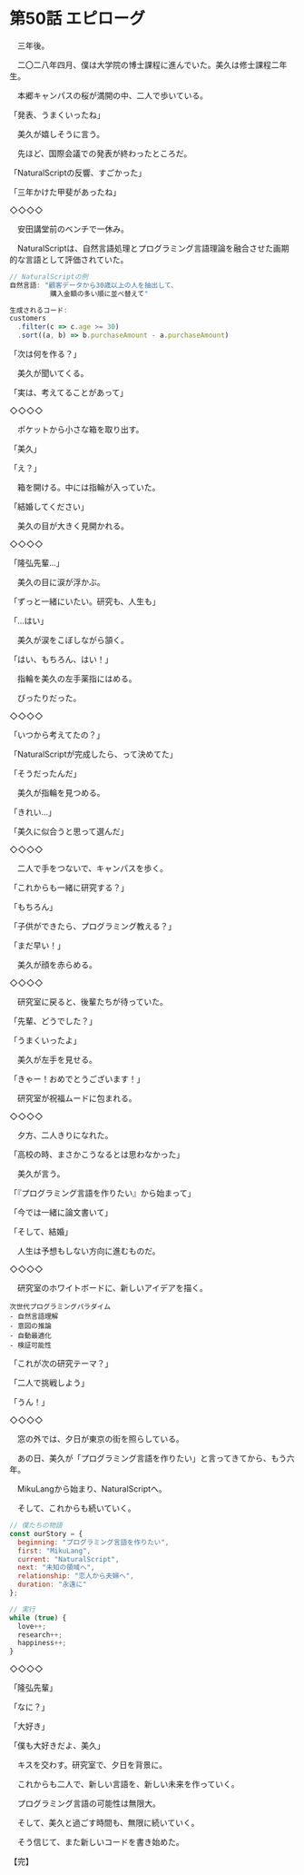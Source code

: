 # 第50話 エピローグ

　三年後。

　二〇二八年四月、僕は大学院の博士課程に進んでいた。美久は修士課程二年生。

　本郷キャンパスの桜が満開の中、二人で歩いている。

「発表、うまくいったね」

　美久が嬉しそうに言う。

　先ほど、国際会議での発表が終わったところだ。

「NaturalScriptの反響、すごかった」

「三年かけた甲斐があったね」

◇◇◇◇

　安田講堂前のベンチで一休み。

　NaturalScriptは、自然言語処理とプログラミング言語理論を融合させた画期的な言語として評価されていた。

```javascript
// NaturalScriptの例
自然言語: "顧客データから30歳以上の人を抽出して、
          購入金額の多い順に並べ替えて"

生成されるコード:
customers
  .filter(c => c.age >= 30)
  .sort((a, b) => b.purchaseAmount - a.purchaseAmount)
```

「次は何を作る？」

　美久が聞いてくる。

「実は、考えてることがあって」

◇◇◇◇

　ポケットから小さな箱を取り出す。

「美久」

「え？」

　箱を開ける。中には指輪が入っていた。

「結婚してください」

　美久の目が大きく見開かれる。

◇◇◇◇

「隆弘先輩...」

　美久の目に涙が浮かぶ。

「ずっと一緒にいたい。研究も、人生も」

「...はい」

　美久が涙をこぼしながら頷く。

「はい、もちろん、はい！」

　指輪を美久の左手薬指にはめる。

　ぴったりだった。

◇◇◇◇

「いつから考えてたの？」

「NaturalScriptが完成したら、って決めてた」

「そうだったんだ」

　美久が指輪を見つめる。

「きれい...」

「美久に似合うと思って選んだ」

◇◇◇◇

　二人で手をつないで、キャンパスを歩く。

「これからも一緒に研究する？」

「もちろん」

「子供ができたら、プログラミング教える？」

「まだ早い！」

　美久が顔を赤らめる。

◇◇◇◇

　研究室に戻ると、後輩たちが待っていた。

「先輩、どうでした？」

「うまくいったよ」

　美久が左手を見せる。

「きゃー！おめでとうございます！」

　研究室が祝福ムードに包まれる。

◇◇◇◇

　夕方、二人きりになれた。

「高校の時、まさかこうなるとは思わなかった」

　美久が言う。

「『プログラミング言語を作りたい』から始まって」

「今では一緒に論文書いて」

「そして、結婚」

　人生は予想もしない方向に進むものだ。

◇◇◇◇

　研究室のホワイトボードに、新しいアイデアを描く。

```
次世代プログラミングパラダイム
- 自然言語理解
- 意図の推論
- 自動最適化
- 検証可能性
```

「これが次の研究テーマ？」

「二人で挑戦しよう」

「うん！」

◇◇◇◇

　窓の外では、夕日が東京の街を照らしている。

　あの日、美久が「プログラミング言語を作りたい」と言ってきてから、もう六年。

　MikuLangから始まり、NaturalScriptへ。

　そして、これからも続いていく。

```javascript
// 僕たちの物語
const ourStory = {
  beginning: "プログラミング言語を作りたい",
  first: "MikuLang",
  current: "NaturalScript",
  next: "未知の領域へ",
  relationship: "恋人から夫婦へ",
  duration: "永遠に"
};

// 実行
while (true) {
  love++;
  research++;
  happiness++;
}
```

◇◇◇◇

「隆弘先輩」

「なに？」

「大好き」

「僕も大好きだよ、美久」

　キスを交わす。研究室で、夕日を背景に。

　これからも二人で、新しい言語を、新しい未来を作っていく。

　プログラミング言語の可能性は無限大。

　そして、美久と過ごす時間も、無限に続いていく。

　そう信じて、また新しいコードを書き始めた。

【完】